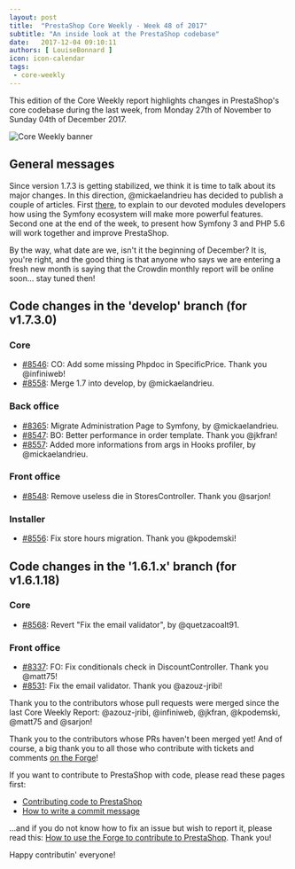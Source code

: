 ```yaml
---
layout: post
title:  "PrestaShop Core Weekly - Week 48 of 2017"
subtitle: "An inside look at the PrestaShop codebase"
date:   2017-12-04 09:10:11
authors: [ LouiseBonnard ]
icon: icon-calendar
tags:
 - core-weekly
---
```


This edition of the Core Weekly report highlights changes in PrestaShop's core codebase during the last week, from Monday 27th of November to Sunday 04th of December 2017.

![Core Weekly banner](/assets/images/2017/04/core_weekly_banner.jpg)


## General messages

Since version 1.7.3 is getting stabilized, we think it is time to talk about its major changes. In this direction, @mickaelandrieu has decided to publish a couple of articles. First [there](http://build.prestashop.com/news/make-back-office-modules-great-again), to explain to our devoted modules developers how using the Symfony ecosystem will make more powerful features. Second one at the end of the week, to present how Symfony 3 and PHP 5.6 will work together and improve PrestaShop.

By the way, what date are we, isn't it the beginning of December? It is, you're right, and the good thing is that anyone who says we are entering a fresh new month is saying that the Crowdin monthly report will be online soon... stay tuned then!


## Code changes in the 'develop' branch (for v1.7.3.0)

### Core

* [#8546](https://github.com/PrestaShop/PrestaShop/pull/8546): CO: Add some missing Phpdoc in SpecificPrice. Thank you @infiniweb!
* [#8558](https://github.com/PrestaShop/PrestaShop/pull/8558): Merge 1.7 into develop, by @mickaelandrieu.


### Back office

* [#8365](https://github.com/PrestaShop/PrestaShop/pull/8365): Migrate Administration Page to Symfony, by @mickaelandrieu.
* [#8547](https://github.com/PrestaShop/PrestaShop/pull/8547): BO: Better performance in order template. Thank you @jkfran!
* [#8557](https://github.com/PrestaShop/PrestaShop/pull/8557): Added more informations from args in Hooks profiler, by @mickaelandrieu.


### Front office

* [#8548](https://github.com/PrestaShop/PrestaShop/pull/8548): Remove useless die in StoresController. Thank you @sarjon!


### Installer

* [#8556](https://github.com/PrestaShop/PrestaShop/pull/8556): Fix store hours migration. Thank you @kpodemski!


## Code changes in the '1.6.1.x' branch (for v1.6.1.18)

### Core

* [#8568](https://github.com/PrestaShop/PrestaShop/pull/8568): Revert "Fix the email validator", by @quetzacoalt91.


### Front office

* [#8337](https://github.com/PrestaShop/PrestaShop/pull/8337): FO: Fix conditionals check in DiscountController. Thank you @matt75!
* [#8531](https://github.com/PrestaShop/PrestaShop/pull/8531): Fix the email validator. Thank you @azouz-jribi!

Thank you to the contributors whose pull requests were merged since the last Core Weekly Report: @azouz-jribi, @infiniweb, @jkfran, @kpodemski, @matt75 and @sarjon!

Thank you to the contributors whose PRs haven't been merged yet! And of course, a big thank you to all those who contribute with tickets and comments [on the Forge](http://forge.prestashop.com/)!

If you want to contribute to PrestaShop with code, please read these pages first:

 * [Contributing code to PrestaShop](http://doc.prestashop.com/display/PS16/Contributing+code+to+PrestaShop)
 * [How to write a commit message](http://doc.prestashop.com/display/PS16/How+to+write+a+commit+message)

...and if you do not know how to fix an issue but wish to report it, please read this: [How to use the Forge to contribute to PrestaShop](http://doc.prestashop.com/display/PS16/How+to+use+the+Forge+to+contribute+to+PrestaShop). Thank you!

Happy contributin' everyone!
